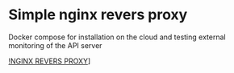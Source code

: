 # Simple nginx revers proxy

Docker compose for installation on the cloud and testing external monitoring of the API server

[!NGINX REVERS PROXY](https://akmalov.com/wp-content/uploads/nginx-external-proxy.jpg)]
